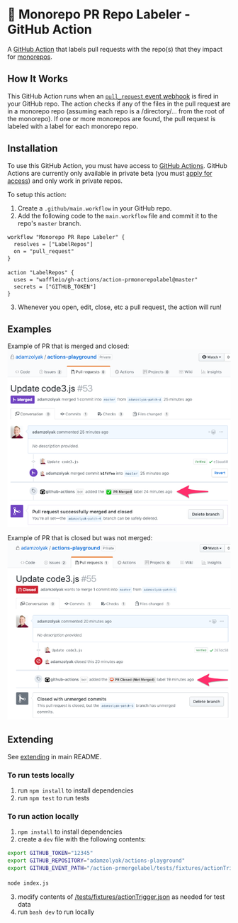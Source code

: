 # 🚊 Monorepo PR Repo Labeler - GitHub Action

A [GitHub Action](https://github.com/features/actions) that labels pull requests with the repo(s) that they impact for [monorepos](https://en.wikipedia.org/wiki/Monorepo).

## How It Works

This GitHub Action runs when an [`pull_request` event webhook](https://developer.github.com/v3/activity/events/types/#issuesevent) is fired in your GitHub repo. The action checks if any of the files in the pull request are in a monorepo repo (assuming each repo is a /directory/... from the root of the monorepo). If one or more monorepos are found, the pull request is labeled with a label for each monorepo repo.

## Installation

To use this GitHub Action, you must have access to [GitHub Actions](https://github.com/features/actions). GitHub Actions are currently only available in private beta (you must [apply for access](https://github.com/features/actions)) and only work in private repos.

To setup this action:

1. Create a `.github/main.workflow` in your GitHub repo.
2. Add the following code to the `main.workflow` file and commit it to the repo's `master` branch.

```
workflow "Monorepo PR Repo Labeler" {
  resolves = ["LabelRepos"]
  on = "pull_request"
}

action "LabelRepos" {
  uses = "waffleio/gh-actions/action-prmonorepolabel@master"
  secrets = ["GITHUB_TOKEN"]
}
```

3. Whenever you open, edit, close, etc a pull request, the action will run!

## Examples

Example of PR that is merged and closed:
![GitHub Logo](./docs/merged.png)

Example of PR that is closed but was not merged:
![GitHub Logo](./docs/closed.png)

## Extending

See [extending](../README.md#extending) in main README.

### To run tests locally

1. run `npm install` to install dependencies
2. run `npm test` to run tests

### To run action locally

1. `npm install` to install dependencies
2. create a `dev` file with the following contents:

```bash
export GITHUB_TOKEN="12345"
export GITHUB_REPOSITORY="adamzolyak/actions-playground"
export GITHUB_EVENT_PATH="/action-prmergelabel/tests/fixtures/actionTrigger.json"

node index.js
```

3. modify contents of [/tests/fixtures/actionTrigger.json](./tests/fixtures/actionTrigger.json) as needed for test data
4. run `bash dev` to run locally

